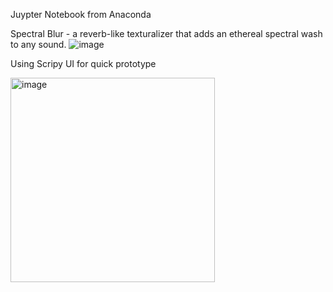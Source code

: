Juypter Notebook from Anaconda

Spectral Blur - a reverb-like texturalizer that adds  an ethereal spectral wash to any sound.
![image](https://github.com/richhann/SpectalBlurwGuassian/assets/63624702/c26b02d4-281a-416d-b8ce-2df6827f7c45)

Using Scripy UI for quick prototype

<img width="327" alt="image" src="https://github.com/richhann/SpectalBlurwGuassian/assets/63624702/6e4c60d2-bf37-449e-9f76-687ec1fddad7">



